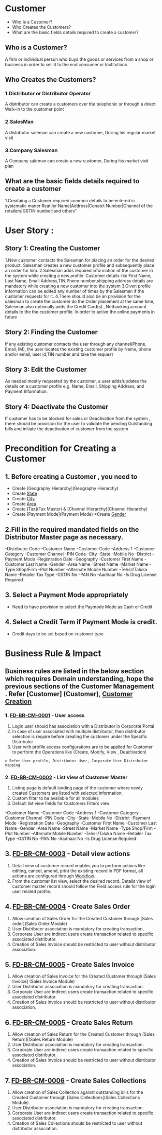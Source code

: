 # Customer 

* Who is a Customer?	
* Who Creates the Customers?	
* What are the basic fields details required to create a customer?

## Who is a Customer?	
A firm or individual person who buys the goods or services from a shop or business in order to sell it to the end consumer or Institutions 


## Who Creates the Customers?	
### 1.Distributor or Distributor Operator
A distributor can create a customers over the telephonic or through a direct Walk-in to the customer point

### 2.SalesMan
A distributor saleman can create a new customer, During his regular market visit 

### 3.Company Salesman
A Company saleman can create a new customer, During his market visit plan

## What are the basic fields details required to create a customer	
1.Creataing a Customer required common details to be entered in systematic maner
Reatiler Name|Address|Conatct Number|Channel of the retailers|GSTIN number|and others"

# User Story :

## Story 1: Creating the  Customer
1.New customer contacts the Salesman for placing an order for the desired product. Salesman creates a new customer profile and subsequently place an order for him. 
2.Salesman adds required information of the customer in the system while creating a new profile. Customer details like First Name, Last Name, Email Address,TIN,Phone number,shipping address details are mandatory while creating a new customer into the system
3.Given profile information can be edited any number of times by the Salesman if the customer requests for it. 
4.There should also be an provision for the salesman to create the customer do the Order placement at the same time, Salesman also optionally adds the Credit Card(s) , Netbanking account details to the the customer profile. In order to active the online payments in future  

## Story 2: Finding the Customer
If any existing customer contacts the user through any channel(Phone, Email, IM), the user locates the existing customer profile by Name, phone and/or email, user id,TIN number and take the request 

## Story 3: Edit the Customer
As needed mostly requested by the customer, a user adds/updates the details on a customer profile e.g. Name, Email, Shipping Address, and Payment Information. 

## Story 4: Deactivate the Customer
If customer has to be blocked for sales or Deactivation from the system , there should be provision for the user to validate the pending Outstanding bills and initiate the deactivation of customer from the system


# Precondition for Creating a Customer  

## 1. Before creating a Customer , you need to 
* Create [Geography Hierarchy](Geography Hierarchy)
* Create [State](State) 
* Create [City](City) 
* Create [Area](Area)
* Create [Tax](Tax Master) & [Channel Hierarchy](Channel Hierarchy)
* Create [Payment Mode](Payment Mode) 
*Create [Gender](Gender) 

## 2.Fill in the required mandated  fields on the Distributor Master page as necessary.

   -Distributor Code
   -Customer Name
   -Customer Code
   -Address 1
   -Customer Category
   -Customer Channel
   -PIN Code
   -City
   -State
   -Mobile No
   -District
   -Payment Mode
   -Registration Date
   -Geography
   -Customer First Name
   -Customer Last Name
   -Gender
   -Area Name 
  -Street Name
  -Market Name
  -Type Shop/Firm
  -Plot Number
  -Alternate Mobile Number
  -Tehsil/Taluka Name
  -Retailer Tax Type
  -GSTIN No
  -PAN No
  -Aadhaar No
  -Is Drug License Required

## 3. Select a Payment Mode appropriately
   - Need to have provision to select the Paymode Mode as Cash or  Credit 

## 4. Select a Credit Term if Payment Mode is credit.  
   - Credit days to be set based on customer type 

# Business Rule & Impact 

## Business rules are listed in the below section which requires Domain understanding, hope the previous sections of the Customer Management . Refer [Customer] (Customer), [Customer Creation](#creation-of-customer)   

### 1. [FD-BR-CM-0001](#FD-BR-CM-0001) - User access 
   1. Login user should has association with a Distributor in Corporate Portal 
   2. In case of user associated with multiple distributor, then distributor selection is require before creating the customer under the Specific Distributor
   3. User with profile access configurations are to be applied for Customer to perform the Operations like (Create, Modify, View , Deactivation) 

    > Refer User profile, Distributor User, Corporate User Distributor mapping 

### 2. [FD-BR-CM-0002](#FD-BR-CM-0002) - List view of Customer Master
   1. Listing page is default landing page of the customer where newly created Customers are listed with selected information.
   2. Custom filter to be available for all modules
   3. Default list view fields for Customers Filters view 
    
   -Customer Name
   -Customer Code
   -Address 1
   -Customer Category
   -Customer Channel
   -PIN Code
   -City
   -State
   -Mobile No
   -District
   -Payment Mode
   -Registration Date
   -Geography
   -Customer First Name
   -Customer Last Name
   -Gender
   -Area Name
   -Street Name
   -Market Name
   -Type Shop/Firm
   -Plot Number
   -Alternate Mobile Number
   -Tehsil/Taluka Name
   -Retailer Tax Type
   -GSTIN No
   -PAN No
   -Aadhaar No
   -Is Drug License Required
  
## 3. [FD-BR-CM-0003](FD-BR-CM-0003) - Detail view actions
   1. Detail view of customer record enables you to perform actions like editing, cancel, amend, print the existing record in PDF format, all actions are configured through    [Workflow](Workflow). 
   2. From the customer list view, select the desired record. Details view of customer master record should follow the Field access rule for the login user related profile. 

## 4. [FD-BR-CM-0004](FD-BR-CM-0004) - Create Sales Order 
   1. Allow creation of Sales Order for the Created Customer through [Sales order](Sales Order Module)
   2. User Distributor association is mandatory for creating transaction. 
   3. Corporate User are indirect users create transaction related to specific associated distributor. 
   4. Creation of Sales Invoice should be restricted to user without distributor association. 

## 5. [FD-BR-CM-0005](FD-BR-CM-0005) - Create Sales Invoice 
   1. Allow creation of Sales Invoice for the Created Customer through [Sales Invoice] (Sales Invoice Module) 
   2. User Distributor association is mandatory for creating transaction. 
   3. Corporate User are indirect users create transaction related to specific associated distributor. 
   4. Creation of Sales Invoice should be restricted to user without distributor association. 
      
## 6. [FD-BR-CM-0005](FD-BR-CM-0005) - Create Sales Return
   1. Allow creation of Sales Return for the Created Customer through [Sales Return][(Sales Return Module)
   2. User Distributor association is mandatory for creating transaction. 
   3. Corporate User are indirect users create transaction related to specific associated distributor. 
   4. Creation of Sales Invoice should be restricted to user without distributor association. 

## 7. [FD-BR-CM-0006](FD-BR-CM-0006) - Create Sales Collections 
   1. Allow creation of Sales Collection against outstanding bills for the Created Customer through [Sales Collections[(Sales Collections Module)
   2. User Distributor association is mandatory for creating transaction. 
   3. Corporate User are indirect users create transaction related to specific associated distributor. 
   4. Creation of Sales Collections should be restricted to user without distributor association. 
 


